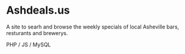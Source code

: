 # Ashdeals.us
A site to searh and browse the weekly specials of local Asheville bars, resturants and brewerys. 

PHP / JS / MySQL

